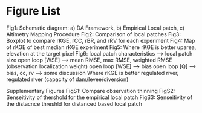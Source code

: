# Figure List
Fig1: Schematic diagram: a) DA Framework, b) Empirical Local patch, c) Altimetry Mapping Procedure
Fig2: Comparison of local patches
Fig3: Boxplot to compare rKGE, rCC, rBR, and rRV for each experiment 
Fig4: Map of rKGE of best median rKGE experiment
Fig5: Where rKGE is better uparea, elevation at the target pixel
Fig6: local patch characteristics --> local patch size
open loop [WSE] --> mean RMSE, max RMSE, weighted RMSE (observation localization weight)
open loop [WSE] --> bias
open loop [Q] --> bias, cc, rv
--> some discussion
Where rKGE is better regulated river, regulated river (capacity of dam/levee/diversion)

Supplementary Figures
FigS1: Compare observation thinning
FigS2: Senseitivity of thershold for the empirical local patch
FigS3: Senseitivity of the distacnce threshld for distanced based local patch
